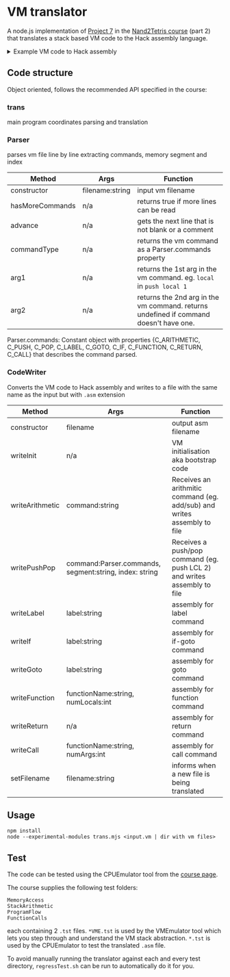 # VM translator
A node.js implementation of [Project 7](http://nand2tetris.org/07.php) in the [Nand2Tetris course](http://nand2tetris.org/) (part 2) that translates a stack based VM code to the Hack assembly language.

<details>
  <summary>Example VM code to Hack assembly</summary>
  <table>
  <tr>
  <th>VM code</th>
  <th>Hack ASM</th>
  </tr>
  <tr>
  <td style="vertical-align: top">
  <pre>
  push constant 10
  push constant 21
  add
  pop argument 2
  </pre>
  </td>
  <td>
  <pre>
// C_PUSH constant 10
@10
D=A
@SP
A=M
M=D
@SP
M=M+1
// C_PUSH constant 21
@21
D=A
@SP
A=M
M=D
@SP
M=M+1
// add
@SP
M=M-1
A=M
D=M
@SP
M=M-1
A=M
D=D+M
@SP
A=M
M=D
@SP
M=M+1
// C_POP argument 2
@ARG
D=M
@2
D=D+A
@addr
M=D
@SP
M=M-1
@SP
A=M
D=M
@addr
A=M
M=D
  </pre>
  </td>
  </tr>
  </table>
</details>

## Code structure
Object oriented, follows the recommended API specified in the course:

### trans
main program coordinates parsing and translation

### Parser
parses vm file line by line extracting commands, memory segment and index

|Method|Args|Function|
|--|---|---|
|constructor|filename:string|input vm filename|
|hasMoreCommands|n/a|returns true if more lines can be read|
|advance|n/a|gets the next line that is not blank or a comment|
|commandType|n/a|returns the vm command as a  Parser.commands property|
|arg1|n/a|returns the 1st arg in the vm command. eg. `local` in `push local 1`|
|arg2|n/a|returns the 2nd arg in the vm command. returns undefined if command doesn't have one.|

Parser.commands: Constant object with properties {C_ARITHMETIC, C_PUSH, C_POP, C_LABEL, C_GOTO, C_IF, C_FUNCTION, C_RETURN, C_CALL} that describes the command parsed.

### CodeWriter
Converts the VM code to Hack assembly and writes to a file with the same name as the input but with `.asm` extension

|Method|Args|Function|
|--|--|--|
|constructor|filename|output asm filename|
|writeInit|n/a|VM initialisation aka bootstrap code|
|writeArithmetic|command:string|Receives an arithmitic command (eg. add/sub) and writes assembly to file|
|writePushPop|command:Parser.commands, segment:string, index: string|Receives a push/pop command (eg. push LCL 2) and writes assembly to file|
|writeLabel|label:string|assembly for label command|
|writeIf|label:string|assembly for if-goto command|
|writeGoto|label:string|assembly for goto command|
|writeFunction|functionName:string, numLocals:int|assembly for function command|
|writeReturn|n/a|assembly for return command|
|writeCall|functionName:string, numArgs:int|assembly for call command|
|setFilename|filename:string|informs when a new file is being translated|

## Usage
```
npm install
node --experimental-modules trans.mjs <input.vm | dir with vm files>
```

## Test
The code can be tested using the CPUEmulator tool from the [course page](http://nand2tetris.org/software.php).

The course supplies the following test folders:
```
MemoryAccess
StackArithmetic
ProgramFlow
FunctionCalls
```
each containing 2 `.tst` files. `*VME.tst` is used by the VMEmulator tool which lets you step through and understand the VM stack abstraction. `*.tst` is used by the CPUEmulator to test the translated `.asm` file.

To avoid manually running the translator against each and every test directory, `regressTest.sh` can be run to automatically do it for you.


